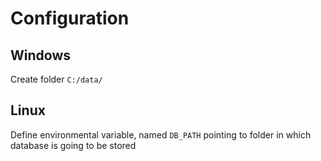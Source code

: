 # Configuration
## Windows
Create folder ```C:/data/```
## Linux
Define environmental variable, named ```DB_PATH``` pointing to folder in which database is going to be stored
